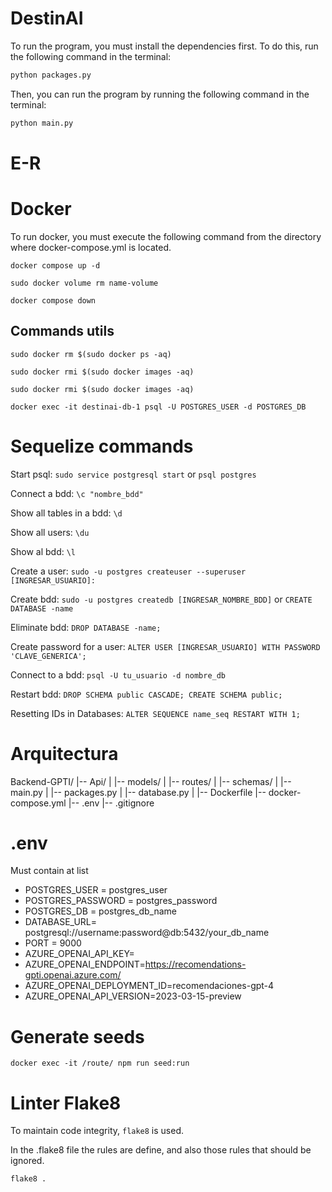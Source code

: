 # DestinAI

To run the program, you must install the dependencies first. To do this, run the following command in the terminal:

```bash
python packages.py
```

Then, you can run the program by running the following command in the terminal:

```bash
python main.py
```

# E-R

# Docker

To run docker, you must execute the following command from the directory where docker-compose.yml is located.

```
docker compose up -d
```

```
sudo docker volume rm name-volume
```

```
docker compose down
```

## Commands utils

```
sudo docker rm $(sudo docker ps -aq)
```

```console
sudo docker rmi $(sudo docker images -aq)
```

```console
sudo docker rmi $(sudo docker images -aq)
```

```
docker exec -it destinai-db-1 psql -U POSTGRES_USER -d POSTGRES_DB
```

# Sequelize commands

Start psql: `sudo service postgresql start` or `psql postgres`

Connect a bdd: `\c "nombre_bdd"`

Show all tables in a bdd: `\d`

Show all users: `\du`

Show al bdd: `\l`

Create a user: `sudo -u postgres createuser --superuser [INGRESAR_USUARIO]:`

Create bdd: `sudo -u postgres createdb [INGRESAR_NOMBRE_BDD]` or `CREATE DATABASE -name`

Eliminate bdd: `DROP DATABASE -name;`

Create password for a user: `ALTER USER [INGRESAR_USUARIO] WITH PASSWORD 'CLAVE_GENERICA';`

Connect to a bdd: `psql -U tu_usuario -d nombre_db`

Restart bdd: `DROP SCHEMA public CASCADE; CREATE SCHEMA public;`

Resetting IDs in Databases: `ALTER SEQUENCE name_seq RESTART WITH 1;`

# Arquitectura

Backend-GPTI/
|-- Api/
|   |-- models/
|   |-- routes/
|   |-- schemas/
|   |-- main.py
|   |-- packages.py
|   |-- database.py
|   |-- Dockerfile
|-- docker-compose.yml
|-- .env
|-- .gitignore

# .env

Must contain at list

* POSTGRES_USER = postgres_user
* POSTGRES_PASSWORD = postgres_password
* POSTGRES_DB = postgres_db_name
* DATABASE_URL= postgresql://username:password@db:5432/your_db_name
* PORT = 9000
* AZURE_OPENAI_API_KEY=
* AZURE_OPENAI_ENDPOINT=https://recomendations-gpti.openai.azure.com/
* AZURE_OPENAI_DEPLOYMENT_ID=recomendaciones-gpt-4
* AZURE_OPENAI_API_VERSION=2023-03-15-preview

# Generate seeds

```
docker exec -it /route/ npm run seed:run
```

# Linter Flake8

To maintain code integrity, `flake8` is used.

In the .flake8 file the rules are define, and also those rules that should be ignored.

```
flake8 .
```
